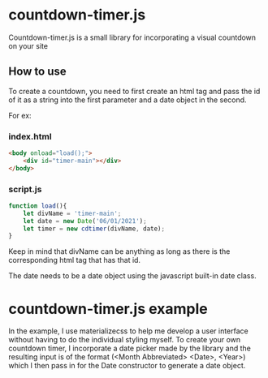 # countdown-timer.js
Countdown-timer.js is a small library for incorporating a visual countdown on your site

## How to use

To create a countdown, you need to first create an html tag and pass the id of it as a string into the first parameter and a date object in the second.

For ex:


### index.html
```html
<body onload="load();">
    <div id="timer-main"></div>
</body>
```

### script.js
```javascript
function load(){
    let divName = 'timer-main';
    let date = new Date('06/01/2021');
    let timer = new cdtimer(divName, date);
}
```
Keep in mind that divName can be anything as long as there is the corresponding html tag that has that id. 

The date needs to be a date object using the javascript built-in date class.

# countdown-timer.js example

In the example, I use materializecss to help me develop a user interface without having to do the individual styling myself. To create your own countdown timer, I incorporate a date picker made by the library and the resulting input is of the format (\<Month Abbreviated> \<Date>, \<Year>) which I then pass in for the Date constructor to generate a date object.
